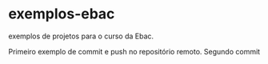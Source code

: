 # exemplos-ebac
exemplos de projetos para o curso da Ebac.

Primeiro exemplo de commit e push no repositório remoto.
Segundo commit
